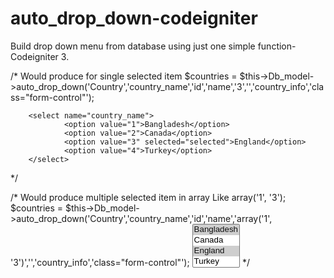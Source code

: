 # auto_drop_down-codeigniter
Build drop down menu from database using just one simple function- Codeigniter 3.

/*
        Would produce for single selected item
        $countries = $this->Db_model->auto_drop_down('Country','country_name','id','name','3','','country_info','class="form-control"');
        
        <select name="country_name">
                <option value="1">Bangladesh</option>
                <option value="2">Canada</option>
                <option value="3" selected="selected">England</option>
                <option value="4">Turkey</option>
        </select>
*/

/*
        Would produce multiple selected item in array  Like array('1', '3');
       $countries = $this->Db_model->auto_drop_down('Country','country_name','id','name','array('1', '3')','','country_info','class="form-control"');
        <select name="country_name" multiple="multiple">
                <option value="1" selected="selected">Bangladesh</option>
                <option value="2">Canada</option>
                <option value="3" selected="selected">England</option>
                <option value="4">Turkey</option>
        </select>
*/
